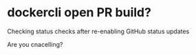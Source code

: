 # dockercli open PR build?

Checking status checks after re-enabling GitHub status updates

Are you cnacelling?
 
